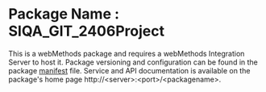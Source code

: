 # Package Name : SIQA_GIT_2406Project
This is a webMethods package and requires a webMethods Integration Server to host it. Package versioning and configuration can be found in the package [manifest](./SIQA_GIT_2406Project/manifest.v3) file. Service and API documentation is available on the package's home page http://&lt;server&gt;:&lt;port&gt;/&lt;packagename>.